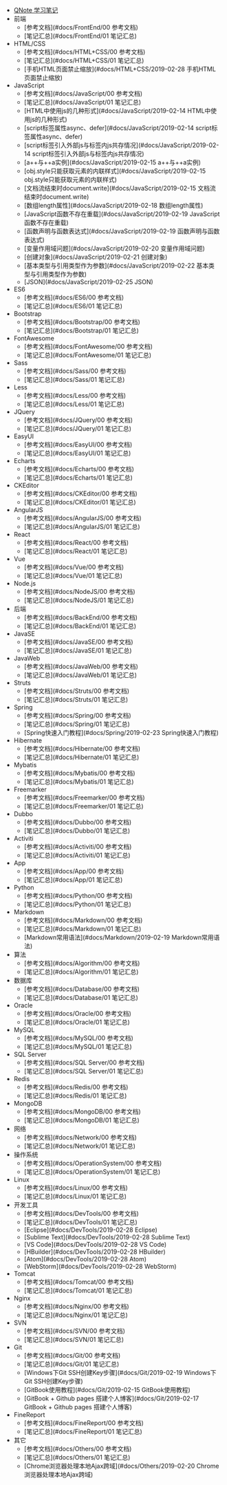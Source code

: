 * [QNote 学习笔记](#docs/index)
* 前端
  * [参考文档](#docs/FrontEnd/00 参考文档)
  * [笔记汇总](#docs/FrontEnd/01 笔记汇总)
* HTML/CSS
  * [参考文档](#docs/HTML+CSS/00 参考文档)
  * [笔记汇总](#docs/HTML+CSS/01 笔记汇总)
  * [手机HTML页面禁止缩放](#docs/HTML+CSS/2019-02-28 手机HTML页面禁止缩放)
* JavaScript
  * [参考文档](#docs/JavaScript/00 参考文档)
  * [笔记汇总](#docs/JavaScript/01 笔记汇总)
  * [HTML中使用js的几种形式](#docs/JavaScript/2019-02-14 HTML中使用js的几种形式)
  * [script标签属性async、defer](#docs/JavaScript/2019-02-14 script标签属性async、defer)
  * [script标签引入外部js与标签内js共存情况](#docs/JavaScript/2019-02-14 script标签引入外部js与标签内js共存情况)
  * [a++与++a实例](#docs/JavaScript/2019-02-15 a++与++a实例)
  * [obj.style只能获取元素的内联样式](#docs/JavaScript/2019-02-15 obj.style只能获取元素的内联样式)
  * [文档流结束时document.write](#docs/JavaScript/2019-02-15 文档流结束时document.write)
  * [数组length属性](#docs/JavaScript/2019-02-18 数组length属性)
  * [JavaScript函数不存在重载](#docs/JavaScript/2019-02-19 JavaScript函数不存在重载)
  * [函数声明与函数表达式](#docs/JavaScript/2019-02-19 函数声明与函数表达式)
  * [变量作用域问题](#docs/JavaScript/2019-02-20 变量作用域问题)
  * [创建对象](#docs/JavaScript/2019-02-21 创建对象)
  * [基本类型与引用类型作为参数](#docs/JavaScript/2019-02-22 基本类型与引用类型作为参数)
  * [JSON](#docs/JavaScript/2019-02-25 JSON)
* ES6
  * [参考文档](#docs/ES6/00 参考文档)
  * [笔记汇总](#docs/ES6/01 笔记汇总)
* Bootstrap
  * [参考文档](#docs/Bootstrap/00 参考文档)
  * [笔记汇总](#docs/Bootstrap/01 笔记汇总)
* FontAwesome
  * [参考文档](#docs/FontAwesome/00 参考文档)
  * [笔记汇总](#docs/FontAwesome/01 笔记汇总)
* Sass
  * [参考文档](#docs/Sass/00 参考文档)
  * [笔记汇总](#docs/Sass/01 笔记汇总)
* Less
  * [参考文档](#docs/Less/00 参考文档)
  * [笔记汇总](#docs/Less/01 笔记汇总)
* JQuery
  * [参考文档](#docs/JQuery/00 参考文档)
  * [笔记汇总](#docs/JQuery/01 笔记汇总)
* EasyUI
  * [参考文档](#docs/EasyUI/00 参考文档)
  * [笔记汇总](#docs/EasyUI/01 笔记汇总)
* Echarts
  * [参考文档](#docs/Echarts/00 参考文档)
  * [笔记汇总](#docs/Echarts/01 笔记汇总)
* CKEditor
  * [参考文档](#docs/CKEditor/00 参考文档)
  * [笔记汇总](#docs/CKEditor/01 笔记汇总)
* AngularJS
  * [参考文档](#docs/AngularJS/00 参考文档)
  * [笔记汇总](#docs/AngularJS/01 笔记汇总)
* React
  * [参考文档](#docs/React/00 参考文档)
  * [笔记汇总](#docs/React/01 笔记汇总)
* Vue
  * [参考文档](#docs/Vue/00 参考文档)
  * [笔记汇总](#docs/Vue/01 笔记汇总)
* Node.js
  * [参考文档](#docs/NodeJS/00 参考文档)
  * [笔记汇总](#docs/NodeJS/01 笔记汇总)
* 后端
  * [参考文档](#docs/BackEnd/00 参考文档)
  * [笔记汇总](#docs/BackEnd/01 笔记汇总)
* JavaSE
  * [参考文档](#docs/JavaSE/00 参考文档)
  * [笔记汇总](#docs/JavaSE/01 笔记汇总)
* JavaWeb
  * [参考文档](#docs/JavaWeb/00 参考文档)
  * [笔记汇总](#docs/JavaWeb/01 笔记汇总)
* Struts
  * [参考文档](#docs/Struts/00 参考文档)
  * [笔记汇总](#docs/Struts/01 笔记汇总)
* Spring
  * [参考文档](#docs/Spring/00 参考文档)
  * [笔记汇总](#docs/Spring/01 笔记汇总)
  * [Spring快速入门教程](#docs/Spring/2019-02-23 Spring快速入门教程)
* Hibernate
  * [参考文档](#docs/Hibernate/00 参考文档)
  * [笔记汇总](#docs/Hibernate/01 笔记汇总)
* Mybatis
  * [参考文档](#docs/Mybatis/00 参考文档)
  * [笔记汇总](#docs/Mybatis/01 笔记汇总)
* Freemarker
  * [参考文档](#docs/Freemarker/00 参考文档)
  * [笔记汇总](#docs/Freemarker/01 笔记汇总)
* Dubbo
  * [参考文档](#docs/Dubbo/00 参考文档)
  * [笔记汇总](#docs/Dubbo/01 笔记汇总)
* Activiti 
  * [参考文档](#docs/Activiti/00 参考文档)
  * [笔记汇总](#docs/Activiti/01 笔记汇总)
* App
  * [参考文档](#docs/App/00 参考文档)
  * [笔记汇总](#docs/App/01 笔记汇总)
* Python
  * [参考文档](#docs/Python/00 参考文档)
  * [笔记汇总](#docs/Python/01 笔记汇总)
* Markdown
  * [参考文档](#docs/Markdown/00 参考文档)
  * [笔记汇总](#docs/Markdown/01 笔记汇总)
  * [Markdown常用语法](#docs/Markdown/2019-02-19 Markdown常用语法)
* 算法
  * [参考文档](#docs/Algorithm/00 参考文档)
  * [笔记汇总](#docs/Algorithm/01 笔记汇总)
* 数据库
  * [参考文档](#docs/Database/00 参考文档)
  * [笔记汇总](#docs/Database/01 笔记汇总)
* Oracle
  * [参考文档](#docs/Oracle/00 参考文档)
  * [笔记汇总](#docs/Oracle/01 笔记汇总)
* MySQL
  * [参考文档](#docs/MySQL/00 参考文档)
  * [笔记汇总](#docs/MySQL/01 笔记汇总)
* SQL Server
  * [参考文档](#docs/SQL Server/00 参考文档)
  * [笔记汇总](#docs/SQL Server/01 笔记汇总)
* Redis
  * [参考文档](#docs/Redis/00 参考文档)
  * [笔记汇总](#docs/Redis/01 笔记汇总)
* MongoDB
  * [参考文档](#docs/MongoDB/00 参考文档)
  * [笔记汇总](#docs/MongoDB/01 笔记汇总)
* 网络
  * [参考文档](#docs/Network/00 参考文档)
  * [笔记汇总](#docs/Network/01 笔记汇总)
* 操作系统
  * [参考文档](#docs/OperationSystem/00 参考文档)
  * [笔记汇总](#docs/OperationSystem/01 笔记汇总)
* Linux
  * [参考文档](#docs/Linux/00 参考文档)
  * [笔记汇总](#docs/Linux/01 笔记汇总)
* 开发工具
  * [参考文档](#docs/DevTools/00 参考文档)
  * [笔记汇总](#docs/DevTools/01 笔记汇总)
  * [Eclipse](#docs/DevTools/2019-02-28 Eclipse)
  * [Sublime Text](#docs/DevTools/2019-02-28 Sublime Text)
  * [VS Code](#docs/DevTools/2019-02-28 VS Code)
  * [HBuilder](#docs/DevTools/2019-02-28 HBuilder)
  * [Atom](#docs/DevTools/2019-02-28 Atom)
  * [WebStorm](#docs/DevTools/2019-02-28 WebStorm)
* Tomcat
  * [参考文档](#docs/Tomcat/00 参考文档)
  * [笔记汇总](#docs/Tomcat/01 笔记汇总)
* Nginx
  * [参考文档](#docs/Nginx/00 参考文档)
  * [笔记汇总](#docs/Nginx/01 笔记汇总)
* SVN
  * [参考文档](#docs/SVN/00 参考文档)
  * [笔记汇总](#docs/SVN/01 笔记汇总)
* Git
  * [参考文档](#docs/Git/00 参考文档)
  * [笔记汇总](#docs/Git/01 笔记汇总)
  * [Windows下Git SSH创建Key步骤](#docs/Git/2019-02-19 Windows下Git SSH创建Key步骤)
  * [GitBook使用教程](#docs/Git/2019-02-15 GitBook使用教程)
  * [GitBook + Github pages 搭建个人博客](#docs/Git/2019-02-17 GitBook + Github pages 搭建个人博客)
* FineReport
  * [参考文档](#docs/FineReport/00 参考文档)
  * [笔记汇总](#docs/FineReport/01 笔记汇总)
* 其它
  * [参考文档](#docs/Others/00 参考文档)
  * [笔记汇总](#docs/Others/01 笔记汇总)
  * [Chrome浏览器处理本地Ajax跨域](#docs/Others/2019-02-20 Chrome浏览器处理本地Ajax跨域)


